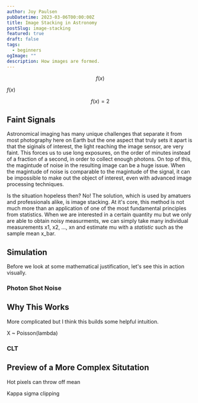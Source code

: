 ```yaml
---
author: Joy Paulsen
pubDatetime: 2023-03-06T00:00:00Z
title: Image Stacking in Astronomy
postSlug: image-stacking
featured: true
draft: false
tags:
  - beginners
ogImage: ""
description: How images are formed.
---
```


$$f(x)$$

$f(x)$

$$
f(x) = 2
$$

## Faint Signals

Astronomical imaging has many unique challenges that separate it from most photography here on Earth but the one aspect that truly sets it apart is that the siginals of interest, the light reaching the image sensor, are very faint. This forces us to use long exposures, on the order of minutes instead of a fraction of a second, in order to collect enough photons. On top of this, the magintude of noise in the resulting image can be a huge issue. When the magintude of noise is comparable to the magintude of the signal, it can be impossible to make out the object of interest, even with advanced image processing techniques.

Is the situation hopeless then? No! The solution, which is used by amatuers and professionals alike, is image stacking. At it's core, this method is not much more than an application of one of the most fundamental principles from statistics. When we are interested in a certain quantity mu but we only are able to obtain noisy measurments, we can simply take many individual measurements x1, x2, ..., xn and estimate mu with a _statistic_ such as the sample mean x_bar.

## Simulation

Before we look at some mathematical justification, let's see this in action visually.

### Photon Shot Noise

## Why This Works

More complicated but I think this builds some helpful intuition.

X ~ Poisson(lambda)

### CLT

## Preview of a More Complex Situtation

Hot pixels can throw off mean

Kappa sigma clipping
